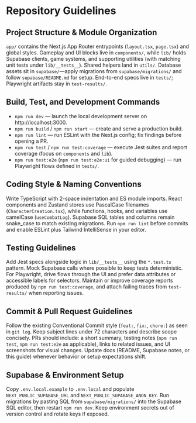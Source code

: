 # Repository Guidelines

## Project Structure & Module Organization
`app/` contains the Next.js App Router entrypoints (`layout.tsx`, `page.tsx`) and global styles. Gameplay and UI blocks live in `components/`, while `lib/` holds Supabase clients, game systems, and supporting utilities (with matching unit tests under `lib/__tests__`). Shared helpers land in `utils/`. Database assets sit in `supabase/`—apply migrations from `supabase/migrations/` and follow `supabase/README.md` for setup. End-to-end specs live in `tests/`; Playwright artifacts stay in `test-results/`.

## Build, Test, and Development Commands
- `npm run dev` — launch the local development server on http://localhost:3000.
- `npm run build` / `npm run start` — create and serve a production build.
- `npm run lint` — run ESLint with the Next.js config; fix findings before opening a PR.
- `npm run test` / `npm run test:coverage` — execute Jest suites and report coverage (focus on `components` and `lib`).
- `npm run test:e2e` (`npm run test:e2e:ui` for guided debugging) — run Playwright flows defined in `tests/`.

## Coding Style & Naming Conventions
Write TypeScript with 2-space indentation and ES module imports. React components and Zustand stores use PascalCase filenames (`CharacterCreation.tsx`), while functions, hooks, and variables use camelCase (`useCombatLog`). Supabase SQL tables and columns remain snake_case to match existing migrations. Run `npm run lint` before commits and enable ESLint plus Tailwind IntelliSense in your editor.

## Testing Guidelines
Add Jest specs alongside logic in `lib/__tests__` using the `*.test.ts` pattern. Mock Supabase calls where possible to keep tests deterministic. For Playwright, drive flows through the UI and prefer data attributes or accessible labels for selectors. Maintain or improve coverage reports produced by `npm run test:coverage`, and attach failing traces from `test-results/` when reporting issues.

## Commit & Pull Request Guidelines
Follow the existing Conventional Commit style (`feat:`, `fix:`, `chore:`) as seen in `git log`. Keep subject lines under 72 characters and describe scope concisely. PRs should include: a short summary, testing notes (`npm run test`, `npm run test:e2e` as applicable), links to related issues, and UI screenshots for visual changes. Update docs (README, Supabase notes, or this guide) whenever behavior or setup expectations shift.

## Supabase & Environment Setup
Copy `.env.local.example` to `.env.local` and populate `NEXT_PUBLIC_SUPABASE_URL` and `NEXT_PUBLIC_SUPABASE_ANON_KEY`. Run migrations by pasting SQL from `supabase/migrations/` into the Supabase SQL editor, then restart `npm run dev`. Keep environment secrets out of version control and rotate keys if exposed.
